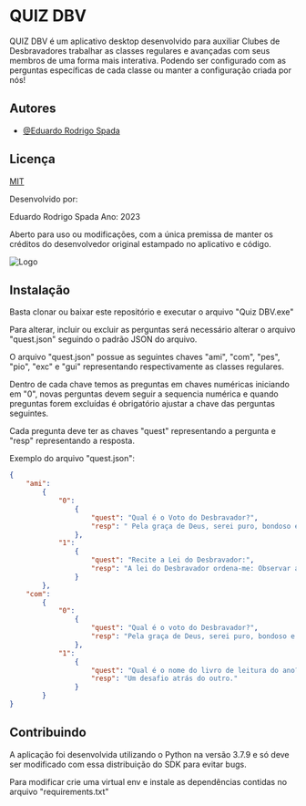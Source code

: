 
# QUIZ DBV

QUIZ DBV é um aplicativo desktop desenvolvido para auxiliar Clubes de Desbravadores trabalhar as classes regulares e avançadas com seus membros de uma forma mais interativa. Podendo ser configurado com as perguntas específicas de cada classe ou manter a configuração criada por nós!


## Autores

- [@Eduardo Rodrigo Spada](https://github.com/EduSpada)


## Licença

[MIT](https://github.com/EduSpada/Quiz-DBV/blob/main/LICENSE)

Desenvolvido por:

Eduardo Rodrigo Spada
Ano: 2023

Aberto para uso ou modificações, com a 
única premissa de manter os créditos do 
desenvolvedor original estampado no 
aplicativo e código.




![Logo](https://s.educacaoadventista.org.br/escola/conteudos/7A9uWK04hAx0KxmjIsanJJNOZPtn26hQezwgB3e4.jpeg)


## Instalação

Basta clonar ou baixar este repositório e executar o arquivo "Quiz DBV.exe"

Para alterar, incluir ou excluir as perguntas será necessário alterar o arquivo "quest.json" seguindo o padrão JSON do arquivo.

O arquivo "quest.json" possue as seguintes chaves "ami", "com", "pes", "pio", "exc" e "gui" representando respectivamente as classes regulares.

Dentro de cada chave temos as preguntas em chaves numéricas iniciando em "0", novas perguntas devem seguir a sequencia numérica e quando preguntas forem excluídas é obrigatório ajustar a chave das perguntas seguintes.

Cada pregunta deve ter as chaves "quest" representando a pergunta e "resp" representando a resposta.

Exemplo do arquivo "quest.json":

```json
{
    "ami": 
        {
            "0":
                {
                    "quest": "Qual é o Voto do Desbravador?",
                    "resp": " Pela graça de Deus, serei puro, bondoso e leal; guardarei a lei do Desbravador, serei servo de Deus e amigo de todos."
                },
            "1":
                {
                    "quest": "Recite a Lei do Desbravador:",
                    "resp": "A lei do Desbravador ordena-me: Observar a devoção matinal; Cumprir fielmente a parte que me corresponde; Cuidar de meu corpo; Manter a consciência limpa; Ser cortês e obediente; Andar com reverência na casa de Deus; Ter sempre um cântico no coração; Ir aonde Deus mandar"
                }
        },
    "com": 
        {
            "0":
                {
                    "quest": "Qual é o voto do Desbravador?",
                    "resp": "Pela graça de Deus, serei puro, bondoso e leal, guardarei a lei dos Desbravadores, serei um servo de Deus e amigo de todos."
                },
            "1":
                {
                    "quest": "Qual é o nome do livro de leitura do ano?",
                    "resp": "Um desafio atrás do outro."
                }
        }
}
```
    
## Contribuindo

A aplicação foi desenvolvida utilizando o Python na versão 3.7.9 e só deve ser modificado com essa distribuição do SDK para evitar bugs.

Para modificar crie uma virtual env e instale as dependências contidas no arquivo "requirements.txt"


